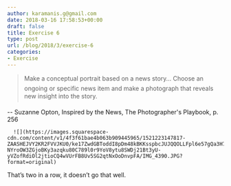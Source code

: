 ```yaml
---
author: karamanis.g@gmail.com
date: 2018-03-16 17:58:53+00:00
draft: false
title: Exercise 6
type: post
url: /blog/2018/3/exercise-6
categories:
- Exercise
---
```



  

<blockquote>
    Make a conceptual portrait based on a news story…  
Choose an ongoing or specific news item and make a photograph that reveals new insight into the story.
  </blockquote>


  -- Suzanne Opton, Inspired by the News, The Photographer's Playbook, p. 256


  
      ![](https://images.squarespace-cdn.com/content/v1/4f3f61bae4b063b909445965/1521223147817-ZAASHEJVY2KR2FVVJKU0/ke17ZwdGBToddI8pDm48kBKKsspbcJUJQQOLLFpl6e57gQa3H78H3Y0txjaiv_0fDoOvxcdMmMKkDsyUqMSsMWxHk725yiiHCCLfrh8O1z4YTzHvnKhyp6Da-NYroOW3ZGjoBKy3azqku80C789l0r9YoV8ytu8SWDj21Bt3yU-yVZofRdiOl2jtioCQ4wVUrFB8Uv5SG2qtNxOoDnvpFA/IMG_4390.JPG?format=original)

  



That’s two in a row, it doesn’t go that well.
